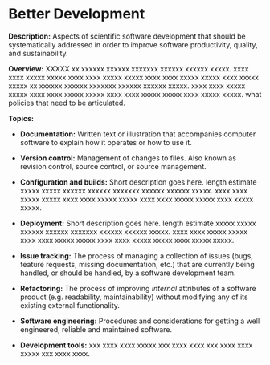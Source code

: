 # Better Development

**Description:**  Aspects of scientific software development that should be systematically addressed in order to improve software productivity, quality, and sustainability.

**Overview:** XXXXX  xx xxxxxx xxxxxx xxxxxxx xxxxxx xxxxxx xxxxx. xxxx xxxx xxxxx xxxxx xxxx xxxx xxxxx xxxxx xxxx xxxx xxxxx xxxxx xxxx xxxxx xxxxx xx xxxxxx xxxxxx xxxxxxx xxxxxx xxxxxx xxxxx. xxxx xxxx xxxxx xxxxx xxxx xxxx xxxxx xxxxx xxxx xxxx xxxxx xxxxx xxxx xxxxx xxxxx.
what policies that need to be articulated.

**Topics:**

- **Documentation:**
Written text or illustration that accompanies computer software to explain how it operates or how to use it.  

<!---
    - [What Is Good Documentation?](../CuratedContent/WhatIsGoodDocumentation.md)
    - [How to Write Good Documentation?](../CuratedContent/HowToWriteGoodDocumentation.md)
--->

- **Version control:**
Management of changes to files.  Also known as revision control, source control, or source management.

<!---
    - [What is Version Control?](../CuratedContent/WhatIsVersionControl.md)
    - [How to Do Version Control with Git in Your CSE Project](..CuratedContent/HowToDoVersionControlWithGitInYourCseProject.md)
--->


<!---
        - [What Is CSE Software Deployment?](Topics/WhatIsCseSwDeployment.md)
--->

- **Configuration and builds:**
Short description goes here. length estimate xxxxx xxxxx xxxxxx xxxxxx xxxxxxx xxxxxx xxxxxx xxxxx. xxxx xxxx xxxxx xxxxx xxxx xxxx xxxxx xxxxx xxxx xxxx xxxxx xxxxx xxxx xxxxx xxxxx.

<!---
    - [What Is Software Configuration?](../CuratedContent/WhatIsSwConfiguration.md)
    - [How to Configure Software](../CuratedContent/HowToConfigureSoftware.md)
--->

- **Deployment:**
Short description goes here. length estimate xxxxx xxxxx xxxxxx xxxxxx xxxxxxx xxxxxx xxxxxx xxxxx. xxxx xxxx xxxxx xxxxx xxxx xxxx xxxxx xxxxx xxxx xxxx xxxxx xxxxx xxxx xxxxx xxxxx.

<!---
- **Legacy code:**
Source code in which investments, tangible and in-tangible, are so great that wholesale re-write to *optimally* utilize newer computing technology is deemed too costly and/or too risky.


    - [What Is CSE Legacy Code?](Topics/WhatIsCseLegacyCode.md)
--->

- **Issue tracking:**
The process of managing a collection of issues (bugs, feature requests, missing documentation, etc.) that are currently being handled, or should be handled, by a software development team.

<!---
   - [What Is Issue Tracking?](Topics/WhatIsIssueTracking.md)
--->

- **Refactoring:**
The process of improving *internal* attributes of a software product (e.g. readability, maintainability) without modifying any of its existing external functionality.

<!---
- [What Is CSE Software Refactoring?](Topics/WhatIsCseSwRefactoring.md)
--->

- **Software engineering:**
Procedures and considerations for getting a well engineered, reliable and maintained software.

<!---
    - [What Is Software Engineering for CSE?](Topics/WhatIsSwEngForCse.md)
--->

- **Development tools:**
xxx xxxx xxxx xxxxx xxx xxxx xxxx xxx xxxx xxxx xxxxx xxx xxxx xxxx.

<!---
    - [What Are CSE Development Tools?](Topics/WhatAreCseDevptTools.md)
--->

<!---
Category order: 2
--->
